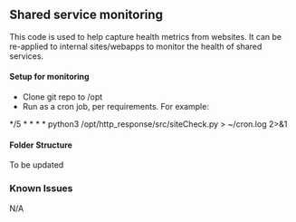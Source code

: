 ## Shared service monitoring

This code is used to help capture health metrics from websites. It can be re-applied to internal sites/webapps to monitor the health of shared services.

#### Setup for monitoring

* Clone git repo to /opt
* Run as a cron job, per requirements. For example:

*/5 * * * * python3 /opt/http_response/src/siteCheck.py > ~/cron.log 2>&1


#### Folder Structure

To be updated


### Known Issues

N/A
